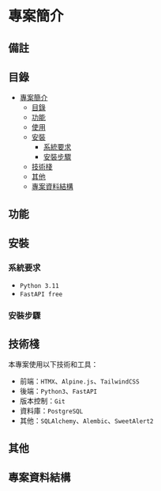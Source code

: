 # 專案簡介

## 備註

## 目錄
- [專案簡介](#專案簡介)
   - [目錄](#目錄)
   - [功能](#功能)
   - [使用](#使用)
   - [安裝](#安裝)
      - [系統要求](#系統要求)
      - [安裝步驟](#安裝步驟)
   - [技術棧](#技術棧)
   - [其他](#其他)
   - [專案資料結構](#專案資料結構)

## 功能

## 安裝

### 系統要求
- `Python 3.11`
- `FastAPI free`

### 安裝步驟

## 技術棧
本專案使用以下技術和工具：
- 前端：`HTMX`、`Alpine.js`、`TailwindCSS`
- 後端：`Python3`、`FastAPI`
- 版本控制：`Git`
- 資料庫：`PostgreSQL`
- 其他：`SQLAlchemy`、`Alembic`、`SweetAlert2`

## 其他

## 專案資料結構